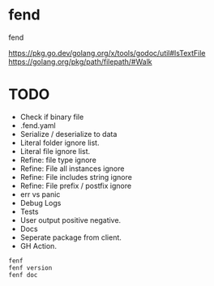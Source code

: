 # fend
fend

https://pkg.go.dev/golang.org/x/tools/godoc/util#IsTextFile
https://golang.org/pkg/path/filepath/#Walk

# TODO
* Check if binary file
* .fend.yaml
* Serialize / deserialize to data
* Literal folder ignore list.
* Literal file ignore list.
* Refine: file type ignore
* Refine: File all instances ignore
* Refine: File includes string ignore
* Refine: File prefix / postfix ignore
* err vs panic
* Debug Logs
* Tests
* User output positive negative.
* Docs
* Seperate package from client.
* GH Action.

```
fenf
fenf version
fenf doc
```
